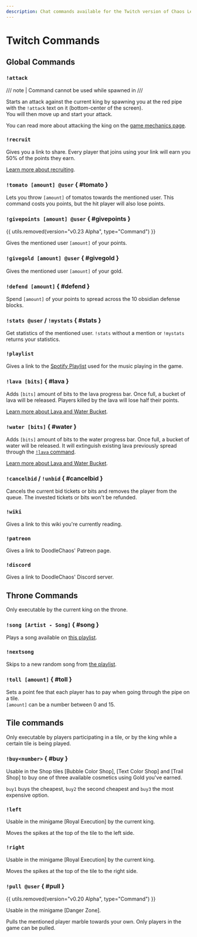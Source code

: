 ```yaml
---
description: Chat commands available for the Twitch version of Chaos League.
---
```


# Twitch Commands

## Global Commands

### `!attack`

/// note | Command cannot be used while spawned in
///

Starts an attack against the current king by spawning you at the red pipe with the `!attack` text on it (bottom-center of the screen).  
You will then move up and start your attack.

You can read more about attacking the king on the [game mechanics page](../mechanics/index.md).

### `!recruit`

Gives you a link to share. Every player that joins using your link will earn you 50% of the points they earn.

[Learn more about recruiting](../mechanics/recruiting.md).

### `!tomato [amount] @user` { #tomato }

Lets you throw `[amount]` of tomatos towards the mentioned user. This command costs you points, but the hit player will also lose points.

### `!givepoints [amount] @user` { #givepoints }

{{ utils.removed(version="v0.23 Alpha", type="Command") }}

Gives the mentioned user `[amount]` of your points.

### `!givegold [amount] @user` { #givegold }

Gives the mentioned user `[amount]` of your gold.

### `!defend [amount]` { #defend }

Spend `[amount]` of your points to spread across the 10 obsidian defense blocks.

### `!stats @user` / `!mystats` { #stats }

Get statistics of the mentioned user. `!stats` without a mention or `!mystats` returns your statistics.

### `!playlist`

Gives a link to the [Spotify Playlist][song-playlist] used for the music playing in the game.

### `!lava [bits]` { #lava }

Adds `[bits]` amount of bits to the lava progress bar. Once full, a bucket of lava will be released. Players killed by the lava will lose half their points.

[Learn more about Lava and Water Bucket](../mechanics/water-and-lava-bucket.md).

### `!water [bits]` { #water }

Adds `[bits]` amount of bits to the water progress bar. Once full, a bucket of water will be released. It will extinguish existing lava previously spread through the [`!lava` command](#lava).

[Learn more about Lava and Water Bucket](../mechanics/water-and-lava-bucket.md).

### `!cancelbid` / `!unbid` { #cancelbid }

Cancels the current bid tickets or bits and removes the player from the queue. The invested tickets or bits won't be refunded.

### `!wiki`

Gives a link to this wiki you're currently reading.

### `!patreon`

Gives a link to DoodleChaos' Patreon page.

### `!discord`

Gives a link to DoodleChaos' Discord server.

## Throne Commands

Only executable by the current king on the throne.

### `!song [Artist - Song]` { #song }

Plays a song available on [this playlist][song-playlist].

### `!nextsong`

Skips to a new random song from [the playlist][song-playlist].

### `!toll [amount]` { #toll }

Sets a point fee that each player has to pay when going through the pipe on a tile.  
`[amount]` can be a number between 0 and 15.

## Tile commands

Only executable by players participating in a tile, or by the king while a certain tile is being played.

### `!buy<number>` { #buy }

Usable in the Shop tiles [Bubble Color Shop], [Text Color Shop] and [Trail Shop] to buy one of three available cosmetics using Gold you've earned.

`buy1` buys the cheapest, `buy2` the second cheapest and `buy3` the most expensive option.

### `!left`

Usable in the minigame [Royal Execution] by the current king.

Moves the spikes at the top of the tile to the left side.

### `!right`

Usable in the minigame [Royal Execution] by the current king.

Moves the spikes at the top of the tile to the right side.

### `!pull @user` { #pull }

{{ utils.removed(version="v0.20 Alpha", type="Command") }}

Usable in the minigame [Danger Zone].

Pulls the mentioned player marble towards your own. Only players in the game can be pulled.

[song-playlist]: https://open.spotify.com/playlist/4P2LPOHaCPmSAyoTYEHuKA
